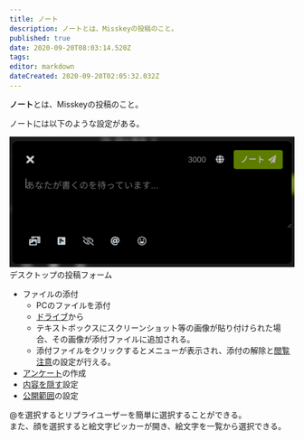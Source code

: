 ```yaml
---
title: ノート
description: ノートとは、Misskeyの投稿のこと。
published: true
date: 2020-09-20T08:03:14.520Z
tags: 
editor: markdown
dateCreated: 2020-09-20T02:05:32.032Z
---
```


**ノート**とは、Misskeyの投稿のこと。

ノートには以下のような設定がある。

![note_form.png](/ja_jp/function/note/note_form.png)
デスクトップの投稿フォーム

- ファイルの添付
  * PCのファイルを添付
  * [ドライブ](/ja/function/drive)から
  * テキストボックスにスクリーンショット等の画像が貼り付けられた場合、その画像が添付ファイルに追加される。
  * 添付ファイルをクリックするとメニューが表示され、添付の解除と[閲覧注意](/function/nsfw)の設定が行える。
- [アンケート](/ja/function/poll)の作成
- [内容を隠す](/ja/function/cw)設定
- [公開範囲](/ja/function/visibility)の設定

@を選択するとリプライユーザーを簡単に選択することができる。  
また、顔を選択すると絵文字ピッカーが開き、絵文字を一覧から選択できる。
